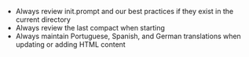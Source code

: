- Always review init.prompt and our best practices if they exist in the current directory
- Always review the last compact when starting
- Always maintain Portuguese, Spanish, and German translations when updating or adding HTML content